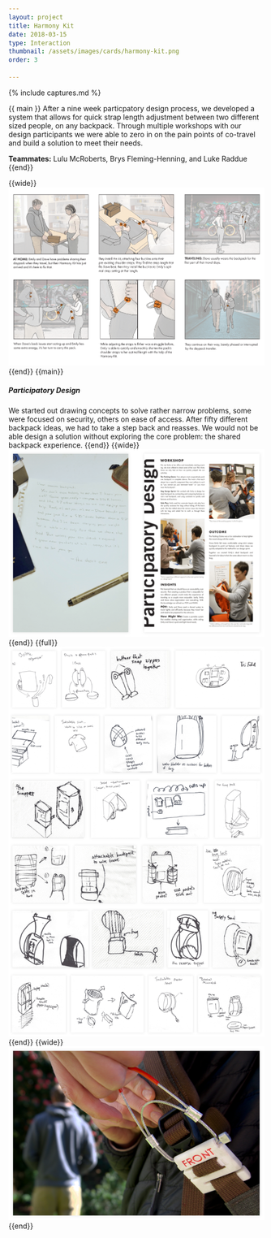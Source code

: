 ```yaml
---
layout: project
title: Harmony Kit
date: 2018-03-15
type: Interaction
thumbnail: /assets/images/cards/harmony-kit.png
order: 3

---
```

{% include captures.md %}

{{ main }}
After a nine week particpatory design process, we developed a system that allows for quick strap length adjustment between two different sized people, on any backpack. Through multiple workshops with our design participants we were able to zero in on the pain points of co-travel and build a solution to meet their needs.

**Teammates:** Lulu McRoberts, Brys Fleming-Henning, and Luke Raddue
{{end}}

{{wide}}
![Storyboard of the product](/assets/images/projects/harmony-kit/storyboard.png)
{{end}}
{{main}} 
##### Participatory Design
We started out drawing concepts to solve rather narrow problems, some were focused on security, others on ease of access. After fifty different backpack ideas, we had to take a step back and reasses. We would not be able design a solution without exploring the core problem: the shared backpack experience.
{{end}}
{{wide}}
![Emily's breakup letter + Participatory design workshop](/assets/images/projects/harmony-kit/letter_workshop.png)
{{end}}
{{full}}
![Ideation sketches](/assets/images/projects/harmony-kit/ideas.png)
{{end}}
{{wide}}
![Harmony Kit hero shot](/assets/images/projects/harmony-kit/hero.png)
{{end}}